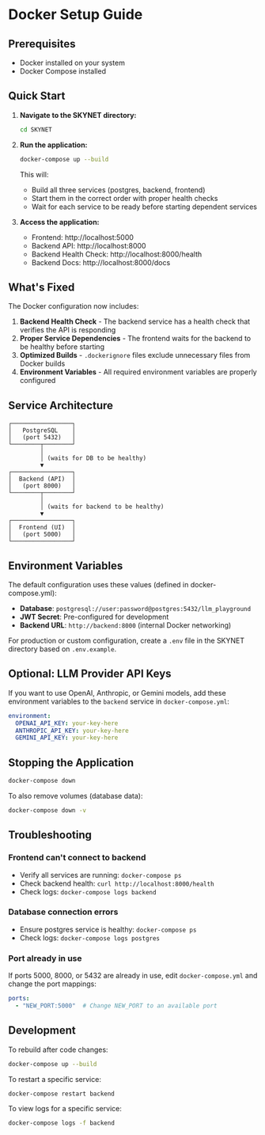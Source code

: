 # Docker Setup Guide

## Prerequisites

- Docker installed on your system
- Docker Compose installed

## Quick Start

1. **Navigate to the SKYNET directory:**
   ```bash
   cd SKYNET
   ```

2. **Run the application:**
   ```bash
   docker-compose up --build
   ```

   This will:
   - Build all three services (postgres, backend, frontend)
   - Start them in the correct order with proper health checks
   - Wait for each service to be ready before starting dependent services

3. **Access the application:**
   - Frontend: http://localhost:5000
   - Backend API: http://localhost:8000
   - Backend Health Check: http://localhost:8000/health
   - Backend Docs: http://localhost:8000/docs

## What's Fixed

The Docker configuration now includes:

1. **Backend Health Check** - The backend service has a health check that verifies the API is responding
2. **Proper Service Dependencies** - The frontend waits for the backend to be healthy before starting
3. **Optimized Builds** - `.dockerignore` files exclude unnecessary files from Docker builds
4. **Environment Variables** - All required environment variables are properly configured

## Service Architecture

```
┌─────────────────┐
│   PostgreSQL    │
│   (port 5432)   │
└────────┬────────┘
         │
         │ (waits for DB to be healthy)
         ▼
┌─────────────────┐
│  Backend (API)  │
│   (port 8000)   │
└────────┬────────┘
         │
         │ (waits for backend to be healthy)
         ▼
┌─────────────────┐
│  Frontend (UI)  │
│   (port 5000)   │
└─────────────────┘
```

## Environment Variables

The default configuration uses these values (defined in docker-compose.yml):

- **Database**: `postgresql://user:password@postgres:5432/llm_playground`
- **JWT Secret**: Pre-configured for development
- **Backend URL**: `http://backend:8000` (internal Docker networking)

For production or custom configuration, create a `.env` file in the SKYNET directory based on `.env.example`.

## Optional: LLM Provider API Keys

If you want to use OpenAI, Anthropic, or Gemini models, add these environment variables to the `backend` service in `docker-compose.yml`:

```yaml
environment:
  OPENAI_API_KEY: your-key-here
  ANTHROPIC_API_KEY: your-key-here
  GEMINI_API_KEY: your-key-here
```

## Stopping the Application

```bash
docker-compose down
```

To also remove volumes (database data):
```bash
docker-compose down -v
```

## Troubleshooting

### Frontend can't connect to backend
- Verify all services are running: `docker-compose ps`
- Check backend health: `curl http://localhost:8000/health`
- Check logs: `docker-compose logs backend`

### Database connection errors
- Ensure postgres service is healthy: `docker-compose ps`
- Check logs: `docker-compose logs postgres`

### Port already in use
If ports 5000, 8000, or 5432 are already in use, edit `docker-compose.yml` and change the port mappings:
```yaml
ports:
  - "NEW_PORT:5000"  # Change NEW_PORT to an available port
```

## Development

To rebuild after code changes:
```bash
docker-compose up --build
```

To restart a specific service:
```bash
docker-compose restart backend
```

To view logs for a specific service:
```bash
docker-compose logs -f backend
```
